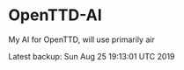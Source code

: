 # OpenTTD-AI
My AI for OpenTTD, will use primarily air

Latest backup: Sun Aug 25 19:13:01 UTC 2019
